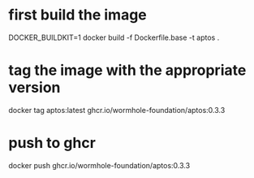 # first build the image
DOCKER_BUILDKIT=1 docker build -f Dockerfile.base -t aptos .
# tag the image with the appropriate version
docker tag aptos:latest ghcr.io/wormhole-foundation/aptos:0.3.3
# push to ghcr
docker push ghcr.io/wormhole-foundation/aptos:0.3.3
